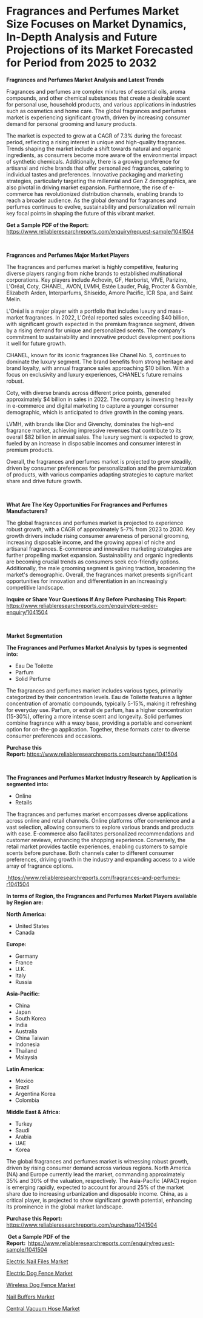 <p><h1>Fragrances and Perfumes Market Size Focuses on Market Dynamics, In-Depth Analysis and Future Projections of its Market Forecasted for Period from 2025 to 2032</h1></p><p><strong>Fragrances and Perfumes Market Analysis and Latest Trends</strong></p>
<p><p>Fragrances and perfumes are complex mixtures of essential oils, aroma compounds, and other chemical substances that create a desirable scent for personal use, household products, and various applications in industries such as cosmetics and home care. The global fragrances and perfumes market is experiencing significant growth, driven by increasing consumer demand for personal grooming and luxury products. </p><p>The market is expected to grow at a CAGR of 7.3% during the forecast period, reflecting a rising interest in unique and high-quality fragrances. Trends shaping the market include a shift towards natural and organic ingredients, as consumers become more aware of the environmental impact of synthetic chemicals. Additionally, there is a growing preference for artisanal and niche brands that offer personalized fragrances, catering to individual tastes and preferences. Innovative packaging and marketing strategies, particularly targeting the millennial and Gen Z demographics, are also pivotal in driving market expansion. Furthermore, the rise of e-commerce has revolutionized distribution channels, enabling brands to reach a broader audience. As the global demand for fragrances and perfumes continues to evolve, sustainability and personalization will remain key focal points in shaping the future of this vibrant market.</p></p>
<p><strong>Get a Sample PDF of the Report:&nbsp;</strong> <a href="https://www.reliableresearchreports.com/enquiry/request-sample/1041504?utm_campaign=48&utm_medium=2&utm_source=Github&utm_content=ia&utm_term=05042025&utm_id=fragrances-and-perfumes">https://www.reliableresearchreports.com/enquiry/request-sample/1041504</a></p>
<p>&nbsp;</p>
<p><strong>Fragrances and Perfumes Major Market Players</strong></p>
<p><p>The fragrances and perfumes market is highly competitive, featuring diverse players ranging from niche brands to established multinational corporations. Key players include Achovin, GF, Herborist, VIVE, Parizino, L'Oréal, Coty, CHANEL, AVON, LVMH, Estée Lauder, Puig, Procter & Gamble, Elizabeth Arden, Interparfums, Shiseido, Amore Pacific, ICR Spa, and Saint Melin.</p><p>L'Oréal is a major player with a portfolio that includes luxury and mass-market fragrances. In 2022, L'Oréal reported sales exceeding $40 billion, with significant growth expected in the premium fragrance segment, driven by a rising demand for unique and personalized scents. The company's commitment to sustainability and innovative product development positions it well for future growth.</p><p>CHANEL, known for its iconic fragrances like Chanel No. 5, continues to dominate the luxury segment. The brand benefits from strong heritage and brand loyalty, with annual fragrance sales approaching $10 billion. With a focus on exclusivity and luxury experiences, CHANEL's future remains robust.</p><p>Coty, with diverse brands across different price points, generated approximately $4 billion in sales in 2022. The company is investing heavily in e-commerce and digital marketing to capture a younger consumer demographic, which is anticipated to drive growth in the coming years.</p><p>LVMH, with brands like Dior and Givenchy, dominates the high-end fragrance market, achieving impressive revenues that contribute to its overall $82 billion in annual sales. The luxury segment is expected to grow, fueled by an increase in disposable incomes and consumer interest in premium products.</p><p>Overall, the fragrances and perfumes market is projected to grow steadily, driven by consumer preferences for personalization and the premiumization of products, with various companies adapting strategies to capture market share and drive future growth.</p></p>
<p>&nbsp;</p>
<p><strong>What Are The Key Opportunities For Fragrances and Perfumes Manufacturers?</strong></p>
<p><p>The global fragrances and perfumes market is projected to experience robust growth, with a CAGR of approximately 5-7% from 2023 to 2030. Key growth drivers include rising consumer awareness of personal grooming, increasing disposable income, and the growing appeal of niche and artisanal fragrances. E-commerce and innovative marketing strategies are further propelling market expansion. Sustainability and organic ingredients are becoming crucial trends as consumers seek eco-friendly options. Additionally, the male grooming segment is gaining traction, broadening the market's demographic. Overall, the fragrances market presents significant opportunities for innovation and differentiation in an increasingly competitive landscape.</p></p>
<p><strong>Inquire or Share Your Questions If Any Before Purchasing This Report:</strong> <a href="https://www.reliableresearchreports.com/enquiry/pre-order-enquiry/1041504?utm_campaign=48&utm_medium=2&utm_source=Github&utm_content=ia&utm_term=05042025&utm_id=fragrances-and-perfumes">https://www.reliableresearchreports.com/enquiry/pre-order-enquiry/1041504</a></p>
<p>&nbsp;</p>
<p><strong>Market Segmentation</strong></p>
<p><strong>The Fragrances and Perfumes Market Analysis by types is segmented into:</strong></p>
<p><ul><li>Eau De Toilette</li><li>Parfum</li><li>Solid Perfume</li></ul></p>
<p><p>The fragrances and perfumes market includes various types, primarily categorized by their concentration levels. Eau de Toilette features a lighter concentration of aromatic compounds, typically 5-15%, making it refreshing for everyday use. Parfum, or extrait de parfum, has a higher concentration (15-30%), offering a more intense scent and longevity. Solid perfumes combine fragrance with a waxy base, providing a portable and convenient option for on-the-go application. Together, these formats cater to diverse consumer preferences and occasions.</p></p>
<p><strong>Purchase this Report:&nbsp;</strong><a href="https://www.reliableresearchreports.com/purchase/1041504?utm_campaign=48&utm_medium=2&utm_source=Github&utm_content=ia&utm_term=05042025&utm_id=fragrances-and-perfumes">https://www.reliableresearchreports.com/purchase/1041504</a></p>
<p>&nbsp;</p>
<p><strong>The Fragrances and Perfumes Market Industry Research by Application is segmented into:</strong></p>
<p><ul><li>Online</li><li>Retails</li></ul></p>
<p><p>The fragrances and perfumes market encompasses diverse applications across online and retail channels. Online platforms offer convenience and a vast selection, allowing consumers to explore various brands and products with ease. E-commerce also facilitates personalized recommendations and customer reviews, enhancing the shopping experience. Conversely, the retail market provides tactile experiences, enabling customers to sample scents before purchase. Both channels cater to different consumer preferences, driving growth in the industry and expanding access to a wide array of fragrance options.</p></p>
<p><a href="https://www.reliableresearchreports.com/fragrances-and-perfumes-r1041504?utm_campaign=48&utm_medium=2&utm_source=Github&utm_content=ia&utm_term=05042025&utm_id=fragrances-and-perfumes">&nbsp;https://www.reliableresearchreports.com/fragrances-and-perfumes-r1041504</a></p>
<p><strong>In terms of Region, the Fragrances and Perfumes Market Players available by Region are:</strong></p>
<p>
    <p> <strong> North America: </strong>
        <ul>
            <li>United States</li>
            <li>Canada</li>
        </ul>
        </p> 
    <p> <strong> Europe: </strong>
        <ul>
            <li>Germany</li>
            <li>France</li>
            <li>U.K.</li>
            <li>Italy</li>
            <li>Russia</li>
        </ul>
        </p> 
    <p> <strong> Asia-Pacific: </strong>
        <ul>
            <li>China</li>
            <li>Japan</li>
            <li>South Korea</li>
            <li>India</li>
            <li>Australia</li>
            <li>China Taiwan</li>
            <li>Indonesia</li>
            <li>Thailand</li>
            <li>Malaysia</li>
        </ul>
        </p> 
    <p> <strong> Latin America: </strong>
        <ul>
            <li>Mexico</li>
            <li>Brazil</li>
            <li>Argentina Korea</li>
            <li>Colombia</li>
        </ul>
        </p> 
    <p> <strong> Middle East & Africa: </strong>
        <ul>
            <li>Turkey</li>
            <li>Saudi</li>
            <li>Arabia</li>
            <li>UAE</li>
            <li>Korea</li>
        </ul>
    </p>
    </p>
<p><p>The global fragrances and perfumes market is witnessing robust growth, driven by rising consumer demand across various regions. North America (NA) and Europe currently lead the market, commanding approximately 35% and 30% of the valuation, respectively. The Asia-Pacific (APAC) region is emerging rapidly, expected to account for around 25% of the market share due to increasing urbanization and disposable income. China, as a critical player, is projected to show significant growth potential, enhancing its prominence in the global market landscape.</p></p>
<p><strong>Purchase this Report: </strong><a href="https://www.reliableresearchreports.com/purchase/1041504?utm_campaign=48&utm_medium=2&utm_source=Github&utm_content=ia&utm_term=05042025&utm_id=fragrances-and-perfumes">https://www.reliableresearchreports.com/purchase/1041504</a></p>
<p>&nbsp;<strong>Get a Sample PDF of the Report:&nbsp;&nbsp;</strong><a href="https://www.reliableresearchreports.com/enquiry/request-sample/1041504?utm_campaign=48&utm_medium=2&utm_source=Github&utm_content=ia&utm_term=05042025&utm_id=fragrances-and-perfumes">https://www.reliableresearchreports.com/enquiry/request-sample/1041504</a></p>
<p><strong></strong></p>
<p><p><a href="https://github.com/hutchkloor4x/Market-Research-Report-List-1/blob/main/electric-nail-files-market.md?utm_campaign=48&utm_medium=2&utm_source=Github&utm_content=ia&utm_term=05042025&utm_id=fragrances-and-perfumes">Electric Nail Files Market</a></p><p><a href="https://github.com/berkemiars2j/Market-Research-Report-List-1/blob/main/electric-dog-fence-market.md?utm_campaign=48&utm_medium=2&utm_source=Github&utm_content=ia&utm_term=05042025&utm_id=fragrances-and-perfumes">Electric Dog Fence Market</a></p><p><a href="https://github.com/kaforarvero/Market-Research-Report-List-1/blob/main/wireless-dog-fence-market.md?utm_campaign=48&utm_medium=2&utm_source=Github&utm_content=ia&utm_term=05042025&utm_id=fragrances-and-perfumes">Wireless Dog Fence Market</a></p><p><a href="https://github.com/variothonia/Market-Research-Report-List-1/blob/main/nail-buffers-market.md?utm_campaign=48&utm_medium=2&utm_source=Github&utm_content=ia&utm_term=05042025&utm_id=fragrances-and-perfumes">Nail Buffers Market</a></p><p><a href="https://github.com/lalkobrinarb/Market-Research-Report-List-1/blob/main/central-vacuum-hose-market.md?utm_campaign=48&utm_medium=2&utm_source=Github&utm_content=ia&utm_term=05042025&utm_id=fragrances-and-perfumes">Central Vacuum Hose Market</a></p></p>
